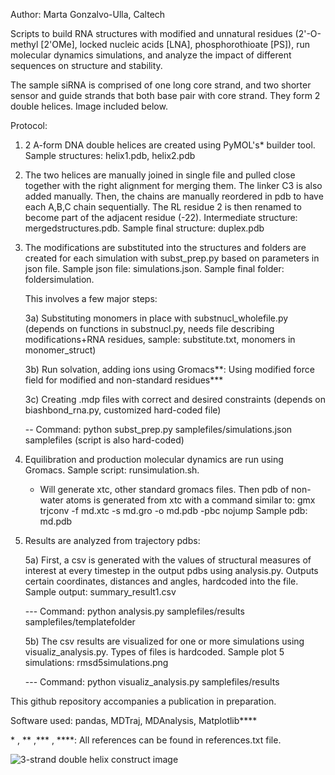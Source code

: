 Author: Marta Gonzalvo-Ulla, Caltech

Scripts to build RNA structures with modified and unnatural residues (2'-O-methyl [2'OMe], locked nucleic acids [LNA], phosphorothioate [PS]), run molecular dynamics simulations, and analyze the impact of different sequences on structure and stability.

The sample siRNA is comprised of one long core strand, and two shorter sensor and guide strands that both base pair with core strand. They form 2 double helices. Image included below.

Protocol:

1. 2 A-form DNA double helices are created using PyMOL's* builder tool. Sample structures: helix1.pdb, helix2.pdb

2. The two helices are manually joined in single file and pulled close together with the right alignment for merging them. The linker C3 is also added manually. Then, the chains are manually reordered in pdb to have each A,B,C chain sequentially. The RL residue 2 is then renamed to become part of the adjacent residue (-22). Intermediate structure: mergedstructures.pdb. Sample final structure: duplex.pdb

3. The modifications are substituted into the structures and folders are created for each simulation with subst_prep.py based on parameters in json file. Sample json file: simulations.json. Sample final folder: foldersimulation.

    This involves a few major steps:

    3a) Substituting monomers in place with substnucl_wholefile.py (depends on functions in substnucl.py, needs file describing modifications+RNA residues, sample: substitute.txt, monomers in monomer_struct)

    3b) Run solvation, adding ions using Gromacs**: Using modified force field for modified and non-standard residues***

    3c) Creating .mdp files with correct and desired constraints (depends on biashbond_rna.py, customized hard-coded file)

    -- Command: python subst_prep.py samplefiles/simulations.json samplefiles (script is also hard-coded)

4. Equilibration and production molecular dynamics are run using Gromacs. Sample script: runsimulation.sh. 

    - Will generate xtc, other standard gromacs files. Then pdb of non-water atoms is generated from xtc with a command similar to: 
        gmx trjconv -f md.xtc -s md.gro -o md.pdb -pbc nojump
        Sample pdb: md.pdb

5. Results are analyzed from trajectory pdbs:

    5a) First, a csv is generated with the values of structural measures of interest at every timestep in the output pdbs using analysis.py. Outputs certain coordinates, distances and angles, hardcoded into the file. Sample output: summary_result1.csv

    --- Command: python analysis.py samplefiles/results samplefiles/templatefolder

    5b) The csv results are visualized for one or more simulations using visualiz_analysis.py. Types of files is hardcoded. Sample plot 5 simulations: rmsd5simulations.png

    --- Command: python visualiz_analysis.py samplefiles/results


This github repository accompanies a publication in preparation.

Software used: pandas, MDTraj, MDAnalysis, Matplotlib****

\* , \** ,\*** , \****: All references can be found in references.txt file.

![3-strand double helix construct image](https://github.com/martagu/rna_modify_MD_analyze/blob/main/samplefiles/md1pdb.png?raw=true)
